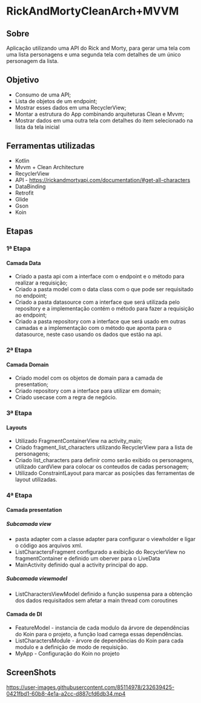 # RickAndMortyCleanArch+MVVM

## Sobre
Aplicação utilizando uma API do Rick and Morty, para gerar uma tela com uma lista personagens e uma segunda tela com detalhes de um único personagem da lista.

## Objetivo
- Consumo de uma API;
- Lista de objetos de um endpoint;
- Mostrar esses dados em uma RecyclerView;
- Montar a estrutura do App combinando arquiteturas Clean e Mvvm;
- Mostrar dados em uma outra tela com detalhes do item selecionado na lista da tela inicial

## Ferramentas utilizadas
- Kotlin
- Mvvm + Clean Architecture
- RecyclerView
- API - https://rickandmortyapi.com/documentation/#get-all-characters
- DataBinding 
- Retrofit
- Glide
- Gson
- Koin

## Etapas

### 1ª Etapa
#### Camada Data
- Criado a pasta api com a interface com o endpoint e o método para realizar a requisição;
- Criado a pasta model com o data class com o que pode ser requisitado no endpoint;
- Criado a pasta datasource com a interface que será utilizada pelo repository e a implementação contém o método para fazer a requisição ao endpoint;
- Criado a pasta repository com a interface que será usado em outras camadas e a implementação com o método que aponta para o datasource, neste caso usando os dados que estão na api.

### 2ª Etapa
#### Camada Domain
- Criado model com os objetos de domain para a camada de presentation;
- Criado repository com a interface para utilizar em domain;
- Criado usecase com a regra de negócio.

### 3ª Etapa
#### Layouts
- Utilizado FragmentContainerView na activity_main;
- Criado fragment_list_characters utilizando RecyclerView para a lista de personagens;
- Criado list_characters para definir como serão exibido os personagens, utilizado cardView para colocar os conteudos de cadas personagem;
- Utilizado ConstraintLayout para marcar as posições das ferramentas de layout utilizadas.

### 4ª Etapa
#### Camada presentation
##### Subcamada view
- pasta adapter com a classe adapter para configurar o viewholder e ligar o código aos arquivos xml.
- ListCharactersFragment configurado a exibição do RecyclerView no fragmentContainer e definido um oberver para o LiveData
- MainActivity definido qual a activity principal do app.
##### Subcamada viewmodel
- ListCharactersViewModel definido a função suspensa para a obtenção dos dados requisitados sem afetar a main thread com coroutines

#### Camada de DI
- FeatureModel - instancia de cada modulo da árvore de dependências do Koin para o projeto, a função load carrega essas dependências.
- ListCharactersModule - árvore de dependências do Koin para cada modulo e a definição de modo de requisição.
- MyApp - Configuração do Koin no projeto

## ScreenShots
https://user-images.githubusercontent.com/85114978/232639425-0421fbd1-60b8-4e1a-a2cc-d887cfd6db34.mp4



